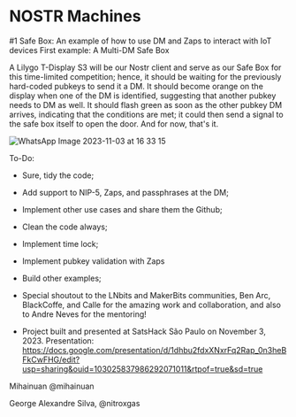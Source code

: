 # NOSTR Machines

#1 Safe Box: An example of how to use DM and Zaps to interact with IoT devices
First example: A Multi-DM Safe Box

A Lilygo T-Display S3 will be our Nostr client and serve as our Safe Box for this time-limited competition; hence, it should be waiting for the previously hard-coded pubkeys to send it a DM.
It should become orange on the display when one of the DM is identified, suggesting that another pubkey needs to DM as well. It should flash green as soon as the other pubkey DM arrives, indicating that the conditions are met; it could then send a signal to the safe box itself to open the door. And for now, that's it.

![WhatsApp Image 2023-11-03 at 16 33 15](https://github.com/nitroxgas/nostrmachine/assets/6924947/6b8db513-9de9-42f5-8eed-76a7eb09679e)

To-Do:
* Sure, tidy the code;
* Add support to NIP-5, Zaps, and passphrases at the DM;
* Implement other use cases and share them the Github;
* Clean the code always;
* Implement time lock;
* Implement pubkey validation with Zaps
* Build other examples;

* Special shoutout to the LNbits and MakerBits communities, Ben Arc, BlackCoffe, and Calle for the amazing work and collaboration, and also to Andre Neves for the mentoring!

* Project built and presented at SatsHack São Paulo on November 3, 2023. Presentation: https://docs.google.com/presentation/d/1dhbu2fdxXNxrFq2Rap_0n3heBFkCwFHG/edit?usp=sharing&ouid=103025837986292071011&rtpof=true&sd=true

Mihainuan @mihainuan

George Alexandre Silva, @nitroxgas



